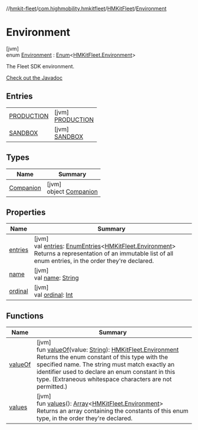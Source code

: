 //[hmkit-fleet](../../../../index.md)/[com.highmobility.hmkitfleet](../../index.md)/[HMKitFleet](../index.md)/[Environment](index.md)

# Environment

[jvm]\
enum [Environment](index.md) : [Enum](https://kotlinlang.org/api/latest/jvm/stdlib/kotlin/-enum/index.html)&lt;[HMKitFleet.Environment](index.md)&gt; 

The Fleet SDK environment.

[Check out the Javadoc](https://highmobility.github.io/hmkit-fleet/v2/javadoc/com/highmobility/hmkitfleet/HMKitFleet.Environment.html)

## Entries

| | |
|---|---|
| [PRODUCTION](-p-r-o-d-u-c-t-i-o-n/index.md) | [jvm]<br>[PRODUCTION](-p-r-o-d-u-c-t-i-o-n/index.md) |
| [SANDBOX](-s-a-n-d-b-o-x/index.md) | [jvm]<br>[SANDBOX](-s-a-n-d-b-o-x/index.md) |

## Types

| Name | Summary |
|---|---|
| [Companion](-companion/index.md) | [jvm]<br>object [Companion](-companion/index.md) |

## Properties

| Name | Summary |
|---|---|
| [entries](entries.md) | [jvm]<br>val [entries](entries.md): [EnumEntries](https://kotlinlang.org/api/latest/jvm/stdlib/kotlin.enums/-enum-entries/index.html)&lt;[HMKitFleet.Environment](index.md)&gt;<br>Returns a representation of an immutable list of all enum entries, in the order they're declared. |
| [name](../../../com.highmobility.hmkitfleet.model/-eligibility-status/-connectivity-status/-u-n-k-n-o-w-n/index.md#-372974862%2FProperties%2F-1829386432) | [jvm]<br>val [name](../../../com.highmobility.hmkitfleet.model/-eligibility-status/-connectivity-status/-u-n-k-n-o-w-n/index.md#-372974862%2FProperties%2F-1829386432): [String](https://kotlinlang.org/api/latest/jvm/stdlib/kotlin/-string/index.html) |
| [ordinal](../../../com.highmobility.hmkitfleet.model/-eligibility-status/-connectivity-status/-u-n-k-n-o-w-n/index.md#-739389684%2FProperties%2F-1829386432) | [jvm]<br>val [ordinal](../../../com.highmobility.hmkitfleet.model/-eligibility-status/-connectivity-status/-u-n-k-n-o-w-n/index.md#-739389684%2FProperties%2F-1829386432): [Int](https://kotlinlang.org/api/latest/jvm/stdlib/kotlin/-int/index.html) |

## Functions

| Name | Summary |
|---|---|
| [valueOf](value-of.md) | [jvm]<br>fun [valueOf](value-of.md)(value: [String](https://kotlinlang.org/api/latest/jvm/stdlib/kotlin/-string/index.html)): [HMKitFleet.Environment](index.md)<br>Returns the enum constant of this type with the specified name. The string must match exactly an identifier used to declare an enum constant in this type. (Extraneous whitespace characters are not permitted.) |
| [values](values.md) | [jvm]<br>fun [values](values.md)(): [Array](https://kotlinlang.org/api/latest/jvm/stdlib/kotlin/-array/index.html)&lt;[HMKitFleet.Environment](index.md)&gt;<br>Returns an array containing the constants of this enum type, in the order they're declared. |
